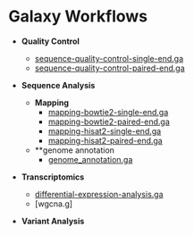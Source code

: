 # Galaxy Workflows

* **Quality Control**
    + [sequence-quality-control-single-end.ga](sequence-quality-control-single-end.ga)
    + [sequence-quality-control-paired-end.ga](sequence-quality-control-paired-end.ga)

* **Sequence Analysis**
    - **Mapping**
        + [mapping-bowtie2-single-end.ga](mapping-bowtie2-single-end.ga)
        + [mapping-bowtie2-paired-end.ga](mapping-bowtie2-paired-end.ga)
        + [mapping-hisat2-single-end.ga](mapping-hisat2-single-end.ga)
        + [mapping-hisat2-paired-end.ga](mapping-hisat2-paired-end.ga)
    - **genome annotation
        + [genome_annotation.ga](genome_annotation.ga)
    
* **Transcriptomics**
    + [differential-expression-analysis.ga](differential-expression-analysis.ga)
    + [wgcna.g]

* **Variant Analysis**